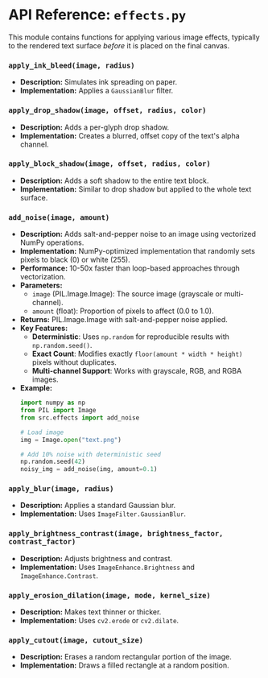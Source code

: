 # API Reference: `effects.py`

This module contains functions for applying various image effects, typically to the rendered text surface *before* it is placed on the final canvas.

### `apply_ink_bleed(image, radius)`
- **Description:** Simulates ink spreading on paper.
- **Implementation:** Applies a `GaussianBlur` filter.

### `apply_drop_shadow(image, offset, radius, color)`
- **Description:** Adds a per-glyph drop shadow.
- **Implementation:** Creates a blurred, offset copy of the text's alpha channel.

### `apply_block_shadow(image, offset, radius, color)`
- **Description:** Adds a soft shadow to the entire text block.
- **Implementation:** Similar to drop shadow but applied to the whole text surface.

### `add_noise(image, amount)`
- **Description:** Adds salt-and-pepper noise to an image using vectorized NumPy operations.
- **Implementation:** NumPy-optimized implementation that randomly sets pixels to black (0) or white (255).
- **Performance:** 10-50x faster than loop-based approaches through vectorization.
- **Parameters:**
  - `image` (PIL.Image.Image): The source image (grayscale or multi-channel).
  - `amount` (float): Proportion of pixels to affect (0.0 to 1.0).
- **Returns:** PIL.Image.Image with salt-and-pepper noise applied.
- **Key Features:**
  - **Deterministic**: Uses `np.random` for reproducible results with `np.random.seed()`.
  - **Exact Count**: Modifies exactly `floor(amount * width * height)` pixels without duplicates.
  - **Multi-channel Support**: Works with grayscale, RGB, and RGBA images.
- **Example:**
  ```python
  import numpy as np
  from PIL import Image
  from src.effects import add_noise

  # Load image
  img = Image.open("text.png")

  # Add 10% noise with deterministic seed
  np.random.seed(42)
  noisy_img = add_noise(img, amount=0.1)
  ```

### `apply_blur(image, radius)`
- **Description:** Applies a standard Gaussian blur.
- **Implementation:** Uses `ImageFilter.GaussianBlur`.

### `apply_brightness_contrast(image, brightness_factor, contrast_factor)`
- **Description:** Adjusts brightness and contrast.
- **Implementation:** Uses `ImageEnhance.Brightness` and `ImageEnhance.Contrast`.

### `apply_erosion_dilation(image, mode, kernel_size)`
- **Description:** Makes text thinner or thicker.
- **Implementation:** Uses `cv2.erode` or `cv2.dilate`.

### `apply_cutout(image, cutout_size)`
- **Description:** Erases a random rectangular portion of the image.
- **Implementation:** Draws a filled rectangle at a random position.
